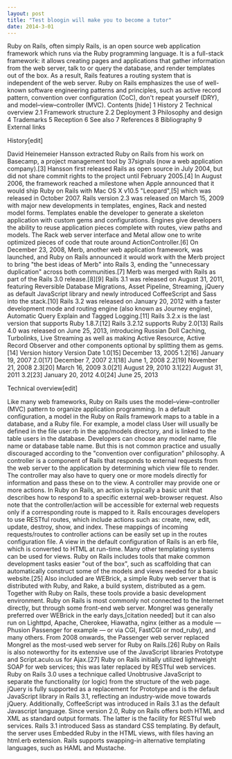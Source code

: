 ```yaml
---
layout: post
title: "Test bloogin will make you to become a tutor"
date: 2014-3-01
---
```


Ruby on Rails, often simply Rails, is an open source web application framework which runs via the Ruby programming language. It is a full-stack framework: it allows creating pages and applications that gather information from the web server, talk to or query the database, and render templates out of the box. As a result, Rails features a routing system that is independent of the web server.
Ruby on Rails emphasizes the use of well-known software engineering patterns and principles, such as active record pattern, convention over configuration (CoC), don't repeat yourself (DRY), and model–view–controller (MVC).
Contents  [hide] 
1 History
2 Technical overview
2.1 Framework structure
2.2 Deployment
3 Philosophy and design
4 Trademarks
5 Reception
6 See also
7 References
8 Bibliography
9 External links

History[edit]

David Heinemeier Hansson extracted Ruby on Rails from his work on Basecamp, a project management tool by 37signals (now a web application company).[3] Hansson first released Rails as open source in July 2004, but did not share commit rights to the project until February 2005.[4] In August 2006, the framework reached a milestone when Apple announced that it would ship Ruby on Rails with Mac OS X v10.5 "Leopard",[5] which was released in October 2007.
Rails version 2.3 was released on March 15, 2009 with major new developments in templates, engines, Rack and nested model forms. Templates enable the developer to generate a skeleton application with custom gems and configurations. Engines give developers the ability to reuse application pieces complete with routes, view paths and models. The Rack web server interface and Metal allow one to write optimized pieces of code that route around ActionController.[6]
On December 23, 2008, Merb, another web application framework, was launched, and Ruby on Rails announced it would work with the Merb project to bring "the best ideas of Merb" into Rails 3, ending the "unnecessary duplication" across both communities.[7] Merb was merged with Rails as part of the Rails 3.0 release.[8][9]
Rails 3.1 was released on August 31, 2011, featuring Reversible Database Migrations, Asset Pipeline, Streaming, jQuery as default JavaScript library and newly introduced CoffeeScript and Sass into the stack.[10]
Rails 3.2 was released on January 20, 2012 with a faster development mode and routing engine (also known as Journey engine), Automatic Query Explain and Tagged Logging.[11] Rails 3.2.x is the last version that supports Ruby 1.8.7.[12] Rails 3.2.12 supports Ruby 2.0[13]
Rails 4.0 was released on June 25, 2013, introducing Russian Doll Caching, Turbolinks, Live Streaming as well as making Active Resource, Active Record Observer and other components optional by splitting them as gems.[14]
Version history
Version	Date
1.0[15]	December 13, 2005
1.2[16]	January 19, 2007
2.0[17]	December 7, 2007
2.1[18]	June 1, 2008
2.2[19]	November 21, 2008
2.3[20]	March 16, 2009
3.0[21]	August 29, 2010
3.1[22]	August 31, 2011
3.2[23]	January 20, 2012
4.0[24]	June 25, 2013

Technical overview[edit]

Like many web frameworks, Ruby on Rails uses the model–view–controller (MVC) pattern to organize application programming.
In a default configuration, a model in the Ruby on Rails framework maps to a table in a database, and a Ruby file. For example, a model class User will usually be defined in the file user.rb in the app/models directory, and is linked to the table users in the database. Developers can choose any model name, file name or database table name. But this is not common practice and usually discouraged according to the "convention over configuration" philosophy.
A controller is a component of Rails that responds to external requests from the web server to the application by determining which view file to render. The controller may also have to query one or more models directly for information and pass these on to the view. A controller may provide one or more actions. In Ruby on Rails, an action is typically a basic unit that describes how to respond to a specific external web-browser request. Also note that the controller/action will be accessible for external web requests only if a corresponding route is mapped to it. Rails encourages developers to use RESTful routes, which include actions such as: create, new, edit, update, destroy, show, and index. These mappings of incoming requests/routes to controller actions can be easily set up in the routes configuration file.
A view in the default configuration of Rails is an erb file, which is converted to HTML at run-time. Many other templating systems can be used for views.
Ruby on Rails includes tools that make common development tasks easier "out of the box", such as scaffolding that can automatically construct some of the models and views needed for a basic website.[25] Also included are WEBrick, a simple Ruby web server that is distributed with Ruby, and Rake, a build system, distributed as a gem. Together with Ruby on Rails, these tools provide a basic development environment.
Ruby on Rails is most commonly not connected to the Internet directly, but through some front-end web server. Mongrel was generally preferred over WEBrick in the early days,[citation needed] but it can also run on Lighttpd, Apache, Cherokee, Hiawatha, nginx (either as a module — Phusion Passenger for example — or via CGI, FastCGI or mod_ruby), and many others. From 2008 onwards, the Passenger web server replaced Mongrel as the most-used web server for Ruby on Rails.[26]
Ruby on Rails is also noteworthy for its extensive use of the JavaScript libraries Prototype and Script.aculo.us for Ajax.[27] Ruby on Rails initially utilized lightweight SOAP for web services; this was later replaced by RESTful web services. Ruby on Rails 3.0 uses a technique called Unobtrusive JavaScript to separate the functionality (or logic) from the structure of the web page. jQuery is fully supported as a replacement for Prototype and is the default JavaScript library in Rails 3.1, reflecting an industry-wide move towards jQuery. Additionally, CoffeeScript was introduced in Rails 3.1 as the default Javascript language.
Since version 2.0, Ruby on Rails offers both HTML and XML as standard output formats. The latter is the facility for RESTful web services.
Rails 3.1 introduced Sass as standard CSS templating.
By default, the server uses Embedded Ruby in the HTML views, with files having an html.erb extension. Rails supports swapping-in alternative templating languages, such as HAML and Mustache.


